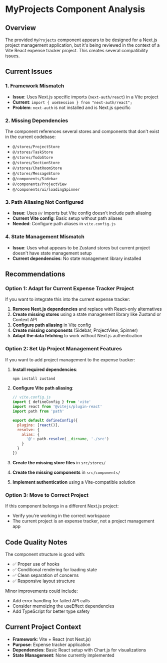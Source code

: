 # MyProjects Component Analysis

## Overview
The provided `MyProjects` component appears to be designed for a Next.js project management application, but it's being reviewed in the context of a Vite React expense tracker project. This creates several compatibility issues.

## Current Issues

### 1. Framework Mismatch
- **Issue**: Uses Next.js specific imports (`next-auth/react`) in a Vite project
- **Current**: `import { useSession } from "next-auth/react";`
- **Problem**: `next-auth` is not installed and is Next.js specific

### 2. Missing Dependencies
The component references several stores and components that don't exist in the current codebase:
- `@/stores/ProjectStore`
- `@/stores/TaskStore` 
- `@/stores/TodoStore`
- `@/stores/SectionStore`
- `@/stores/ChatRoomStore`
- `@/stores/MessageStore`
- `@/components/Sidebar`
- `@/components/ProjectView`
- `@/components/ui/loadingSpinner`

### 3. Path Aliasing Not Configured
- **Issue**: Uses `@/` imports but Vite config doesn't include path aliasing
- **Current Vite config**: Basic setup without path aliases
- **Needed**: Configure path aliases in `vite.config.js`

### 4. State Management Mismatch
- **Issue**: Uses what appears to be Zustand stores but current project doesn't have state management setup
- **Current dependencies**: No state management library installed

## Recommendations

### Option 1: Adapt for Current Expense Tracker Project
If you want to integrate this into the current expense tracker:

1. **Remove Next.js dependencies** and replace with React-only alternatives
2. **Create missing stores** using a state management library like Zustand or Context API
3. **Configure path aliasing** in Vite config
4. **Create missing components** (Sidebar, ProjectView, Spinner)
5. **Adapt the data fetching** to work without Next.js authentication

### Option 2: Set Up Project Management Features
If you want to add project management to the expense tracker:

1. **Install required dependencies**:
   ```bash
   npm install zustand
   ```

2. **Configure Vite path aliasing**:
   ```js
   // vite.config.js
   import { defineConfig } from 'vite'
   import react from '@vitejs/plugin-react'
   import path from 'path'

   export default defineConfig({
     plugins: [react()],
     resolve: {
       alias: {
         '@': path.resolve(__dirname, './src')
       }
     }
   })
   ```

3. **Create the missing store files** in `src/stores/`
4. **Create the missing components** in `src/components/`
5. **Implement authentication** using a Vite-compatible solution

### Option 3: Move to Correct Project
If this component belongs in a different Next.js project:
- Verify you're working in the correct workspace
- The current project is an expense tracker, not a project management app

## Code Quality Notes

The component structure is good with:
- ✅ Proper use of hooks
- ✅ Conditional rendering for loading state
- ✅ Clean separation of concerns
- ✅ Responsive layout structure

Minor improvements could include:
- Add error handling for failed API calls
- Consider memoizing the useEffect dependencies
- Add TypeScript for better type safety

## Current Project Context
- **Framework**: Vite + React (not Next.js)
- **Purpose**: Expense tracker application
- **Dependencies**: Basic React setup with Chart.js for visualizations
- **State Management**: None currently implemented